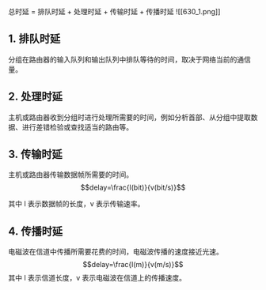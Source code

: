 总时延 = 排队时延 + 处理时延 + 传输时延 + 传播时延
![[630_1.png]]
## 1. 排队时延
分组在路由器的输入队列和输出队列中排队等待的时间，取决于网络当前的通信量。
## 2. 处理时延
主机或路由器收到分组时进行处理所需要的时间，例如分析首部、从分组中提取数据、进行差错检验或查找适当的路由等。
## 3. 传输时延
主机或路由器传输数据帧所需要的时间。
$$delay=\frac{l(bit)}{v(bit/s)}$$

其中 l 表示数据帧的长度，v 表示传输速率。
## 4. 传播时延
电磁波在信道中传播所需要花费的时间，电磁波传播的速度接近光速。
$$delay=\frac{l(m)}{v(m/s)}$$
其中 l 表示信道长度，v 表示电磁波在信道上的传播速度。
